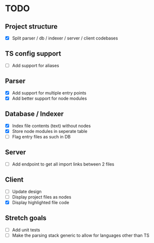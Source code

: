 # TODO

## Project structure

- [x] Split parser / db / indexer / server / client codebases

## TS config support

- [ ] Add support for aliases

## Parser

- [x] Add support for multiple entry points
- [x] Add better support for node modules

## Database / Indexer

- [x] Index file contents (text) without nodes
- [x] Store node modules in seperate table
- [ ] Flag entry files as such in DB

## Server

- [ ] Add endpoint to get all import links between 2 files

## Client

- [ ] Update design
- [ ] Display project files as nodes
- [x] Display highlighted file code

## Stretch goals

- [ ] Add unit tests
- [ ] Make the parsing stack generic to allow for languages other than TS
